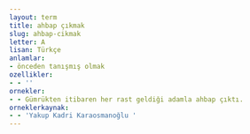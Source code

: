 ```yaml
---
layout: term
title: ahbap çıkmak
slug: ahbap-cikmak
letter: A
lisan: Türkçe
anlamlar:
- önceden tanışmış olmak
ozellikler:
- - ''
ornekler:
- - Gümrükten itibaren her rast geldiği adamla ahbap çıktı.
orneklerkaynak:
- - 'Yakup Kadri Karaosmanoğlu '
---
```

